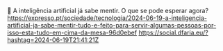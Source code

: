 🤔 A inteligência artificial já sabe mentir. O que se pode esperar agora? https://expresso.pt/sociedade/tecnologia/2024-06-19-a-inteligencia-artificial-ja-sabe-mentir-tudo-e-feito-para-servir-algumas-pessoas-por-isso-esta-tudo-em-cima-da-mesa-96d0ebef https://social.dfaria.eu/?hashtag=2024-06-19T21:41:21Z